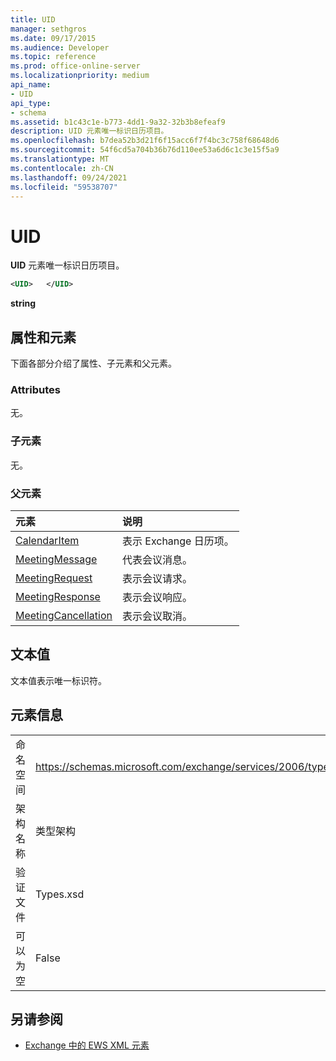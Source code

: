 ```yaml
---
title: UID
manager: sethgros
ms.date: 09/17/2015
ms.audience: Developer
ms.topic: reference
ms.prod: office-online-server
ms.localizationpriority: medium
api_name:
- UID
api_type:
- schema
ms.assetid: b1c43c1e-b773-4dd1-9a32-32b3b8efeaf9
description: UID 元素唯一标识日历项目。
ms.openlocfilehash: b7dea52b3d21f6f15acc6f7f4bc3c758f68648d6
ms.sourcegitcommit: 54f6cd5a704b36b76d110ee53a6d6c1c3e15f5a9
ms.translationtype: MT
ms.contentlocale: zh-CN
ms.lasthandoff: 09/24/2021
ms.locfileid: "59538707"
---
```

# <a name="uid"></a>UID

**UID** 元素唯一标识日历项目。 
  
```xml
<UID>   </UID>
```

 **string**
## <a name="attributes-and-elements"></a>属性和元素

下面各部分介绍了属性、子元素和父元素。
  
### <a name="attributes"></a>Attributes

无。
  
### <a name="child-elements"></a>子元素

无。
  
### <a name="parent-elements"></a>父元素

|**元素**|**说明**|
|:-----|:-----|
|[CalendarItem](calendaritem.md) <br/> |表示 Exchange 日历项。  <br/> |
|[MeetingMessage](meetingmessage.md) <br/> |代表会议消息。  <br/> |
|[MeetingRequest](meetingrequest.md) <br/> |表示会议请求。  <br/> |
|[MeetingResponse](meetingresponse.md) <br/> |表示会议响应。  <br/> |
|[MeetingCancellation](meetingcancellation.md) <br/> |表示会议取消。  <br/> |
   
## <a name="text-value"></a>文本值

文本值表示唯一标识符。
  
## <a name="element-information"></a>元素信息

|||
|:-----|:-----|
|命名空间  <br/> |https://schemas.microsoft.com/exchange/services/2006/types  <br/> |
|架构名称  <br/> |类型架构  <br/> |
|验证文件  <br/> |Types.xsd  <br/> |
|可以为空  <br/> |False  <br/> |
   
## <a name="see-also"></a>另请参阅



- [Exchange 中的 EWS XML 元素](ews-xml-elements-in-exchange.md)

